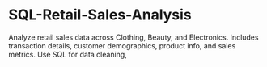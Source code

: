 # SQL-Retail-Sales-Analysis
Analyze retail sales data across Clothing, Beauty, and Electronics. Includes transaction details, customer demographics, product info, and sales metrics. Use SQL for data cleaning,
